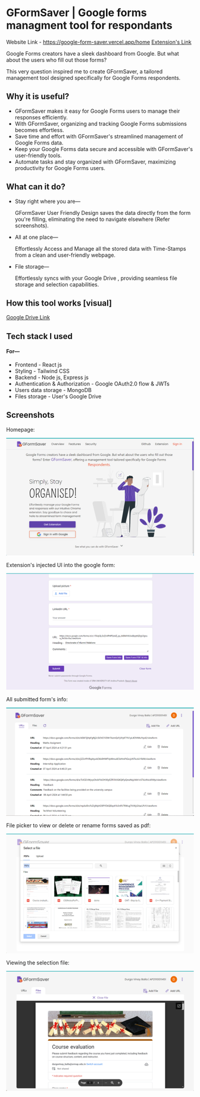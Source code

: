 # GFormSaver | Google forms managment tool for respondants

Website Link - https://google-form-saver.vercel.app/home
[Extension's Link](https://drive.google.com/drive/folders/1M54WebPDsGhNf7lN7VxTxNh_L7BQmFoE) 

Google Forms creators have a sleek dashboard from Google. But what about the users who fill out those forms?

This very question inspired me to create GFormSaver, a tailored management tool designed specifically for Google Forms respondents.

## Why it is useful?

- GFormSaver makes it easy for Google Forms users to manage their responses efficiently.
- With GFormSaver, organizing and tracking Google Forms submissions becomes effortless.
- Save time and effort with GFormSaver's streamlined management of Google Forms data.
- Keep your Google Forms data secure and accessible with GFormSaver's user-friendly tools.
- Automate tasks and stay organized with GFormSaver, maximizing productivity for Google Forms users.

## What can it do?

- Stay right where you are—

  GFormSaver User Friendly Design saves the data directly from the form you're filling, eliminating the need to navigate elsewhere (Refer screenshots).

- All at one place—

  Effortlessly Access and Manage all the stored data with Time-Stamps from a clean and user-friendly webpage.

- File storage—

  Effortlessly syncs with your Google Drive , providing seamless file storage and selection capabilities.

## How this tool works [visual]

[Google Drive Link](www.google.com)

## Tech stack I used

#### For—

- Frontend - React js
- Styling - Tailwind CSS
- Backend - Node js, Express js
- Authentication & Authorization - Google OAuth2.0 flow & JWTs
- Users data storage - MongoDB
- Files storage - User's Google Drive

## Screenshots

Homepage:

![homepage](https://github.com/ToufiqSK/GForm-Saver/blob/main/GFormSaverFrontend/src/assets/Homepage.png)

Extension's injected UI into the google form:

![inside google form](https://raw.githubusercontent.com/ToufiqSK/GForm-Saver/main/GFormSaverFrontend/src/assets/inside%20google%20form.png)

All submitted form's info:

![URLs display](https://github.com/ToufiqSK/GForm-Saver/blob/main/GFormSaverFrontend/src/assets/URLs%20display.png)

File picker to view or delete or rename forms saved as pdf:

![file selection](https://github.com/ToufiqSK/GForm-Saver/blob/main/GFormSaverFrontend/src/assets/file%20selection.png)

Viewing the selection file:

![file display](https://github.com/ToufiqSK/GForm-Saver/blob/main/GFormSaverFrontend/src/assets/file%20display.png)
